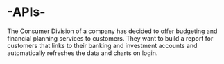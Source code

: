# -APIs-
The Consumer Division of a company has decided to offer budgeting and financial planning services to customers. They want to build a report for customers that links to their banking and investment accounts and automatically refreshes the data and charts on login.
